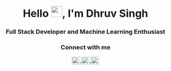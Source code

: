 <h1 align="center">Hello <img src="https://raw.githubusercontent.com/iampavangandhi/iampavangandhi/master/gifs/Hi.gif" width="30px">, I'm Dhruv Singh</h1>
<h3 align="center">Full Stack Developer and Machine Learning Enthusiast</h3>

<div align="center">
  <h3>Connect with me</h3>
  <a href="https://www.linkedin.com/in/dhruvsingh510/">
    <img align="center" target="_blank" alt="Dhruv's Linkdein" width="22px" src="https://cdn.jsdelivr.net/npm/simple-icons@v3/icons/linkedin.svg" />
  </a>
  <a href="https://t.me/dhruvsingh510">
    <img align="center" target="_blank" alt="Dhruv's Telegram" width="22px" src="https://cdn.jsdelivr.net/npm/simple-icons@v3/icons/telegram.svg" />
  </a>

  <a href="mailto:dhruvsingh510@gmail.com">
    <img align="center" target="_blank" alt="Dhruv's Email Address" width="22px" src="https://cdn.jsdelivr.net/npm/simple-icons@3.13.0/icons/gmail.svg" />
  </a>
</div>


